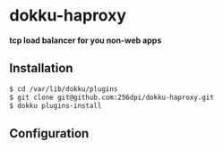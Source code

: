 # dokku-haproxy

**tcp load balancer for you non-web apps**

## Installation

```bash
$ cd /var/lib/dokku/plugins
$ git clone git@github.com:256dpi/dokku-haproxy.git
$ dokku plugins-install
```

## Configuration

